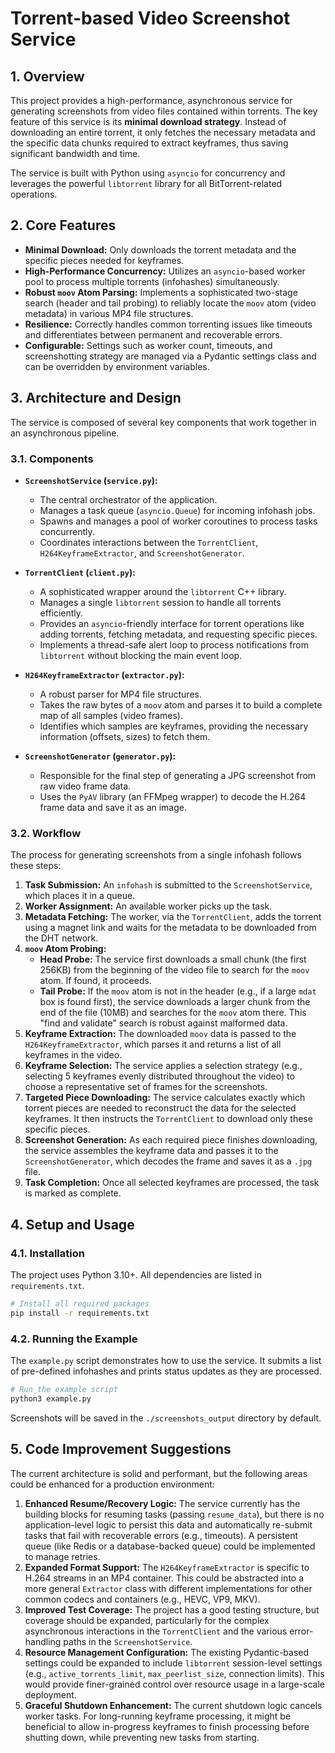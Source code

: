 # Torrent-based Video Screenshot Service

## 1. Overview

This project provides a high-performance, asynchronous service for generating screenshots from video files contained within torrents. The key feature of this service is its **minimal download strategy**. Instead of downloading an entire torrent, it only fetches the necessary metadata and the specific data chunks required to extract keyframes, thus saving significant bandwidth and time.

The service is built with Python using `asyncio` for concurrency and leverages the powerful `libtorrent` library for all BitTorrent-related operations.

## 2. Core Features

- **Minimal Download:** Only downloads the torrent metadata and the specific pieces needed for keyframes.
- **High-Performance Concurrency:** Utilizes an `asyncio`-based worker pool to process multiple torrents (infohashes) simultaneously.
- **Robust `moov` Atom Parsing:** Implements a sophisticated two-stage search (header and tail probing) to reliably locate the `moov` atom (video metadata) in various MP4 file structures.
- **Resilience:** Correctly handles common torrenting issues like timeouts and differentiates between permanent and recoverable errors.
- **Configurable:** Settings such as worker count, timeouts, and screenshotting strategy are managed via a Pydantic settings class and can be overridden by environment variables.

## 3. Architecture and Design

The service is composed of several key components that work together in an asynchronous pipeline.

### 3.1. Components

- **`ScreenshotService` (`service.py`):**
  - The central orchestrator of the application.
  - Manages a task queue (`asyncio.Queue`) for incoming infohash jobs.
  - Spawns and manages a pool of worker coroutines to process tasks concurrently.
  - Coordinates interactions between the `TorrentClient`, `H264KeyframeExtractor`, and `ScreenshotGenerator`.

- **`TorrentClient` (`client.py`):**
  - A sophisticated wrapper around the `libtorrent` C++ library.
  - Manages a single `libtorrent` session to handle all torrents efficiently.
  - Provides an `asyncio`-friendly interface for torrent operations like adding torrents, fetching metadata, and requesting specific pieces.
  - Implements a thread-safe alert loop to process notifications from `libtorrent` without blocking the main event loop.

- **`H264KeyframeExtractor` (`extractor.py`):**
  - A robust parser for MP4 file structures.
  - Takes the raw bytes of a `moov` atom and parses it to build a complete map of all samples (video frames).
  - Identifies which samples are keyframes, providing the necessary information (offsets, sizes) to fetch them.

- **`ScreenshotGenerator` (`generator.py`):**
  - Responsible for the final step of generating a JPG screenshot from raw video frame data.
  - Uses the `PyAV` library (an FFMpeg wrapper) to decode the H.264 frame data and save it as an image.

### 3.2. Workflow

The process for generating screenshots from a single infohash follows these steps:

1.  **Task Submission:** An `infohash` is submitted to the `ScreenshotService`, which places it in a queue.
2.  **Worker Assignment:** An available worker picks up the task.
3.  **Metadata Fetching:** The worker, via the `TorrentClient`, adds the torrent using a magnet link and waits for the metadata to be downloaded from the DHT network.
4.  **`moov` Atom Probing:**
    - **Head Probe:** The service first downloads a small chunk (the first 256KB) from the beginning of the video file to search for the `moov` atom. If found, it proceeds.
    - **Tail Probe:** If the `moov` atom is not in the header (e.g., if a large `mdat` box is found first), the service downloads a larger chunk from the end of the file (10MB) and searches for the `moov` atom there. This "find and validate" search is robust against malformed data.
5.  **Keyframe Extraction:** The downloaded `moov` data is passed to the `H264KeyframeExtractor`, which parses it and returns a list of all keyframes in the video.
6.  **Keyframe Selection:** The service applies a selection strategy (e.g., selecting 5 keyframes evenly distributed throughout the video) to choose a representative set of frames for the screenshots.
7.  **Targeted Piece Downloading:** The service calculates exactly which torrent pieces are needed to reconstruct the data for the selected keyframes. It then instructs the `TorrentClient` to download only these specific pieces.
8.  **Screenshot Generation:** As each required piece finishes downloading, the service assembles the keyframe data and passes it to the `ScreenshotGenerator`, which decodes the frame and saves it as a `.jpg` file.
9.  **Task Completion:** Once all selected keyframes are processed, the task is marked as complete.

## 4. Setup and Usage

### 4.1. Installation

The project uses Python 3.10+. All dependencies are listed in `requirements.txt`.

```bash
# Install all required packages
pip install -r requirements.txt
```

### 4.2. Running the Example

The `example.py` script demonstrates how to use the service. It submits a list of pre-defined infohashes and prints status updates as they are processed.

```bash
# Run the example script
python3 example.py
```
Screenshots will be saved in the `./screenshots_output` directory by default.

## 5. Code Improvement Suggestions

The current architecture is solid and performant, but the following areas could be enhanced for a production environment:

1.  **Enhanced Resume/Recovery Logic:** The service currently has the building blocks for resuming tasks (passing `resume_data`), but there is no application-level logic to persist this data and automatically re-submit tasks that fail with recoverable errors (e.g., timeouts). A persistent queue (like Redis or a database-backed queue) could be implemented to manage retries.
2.  **Expanded Format Support:** The `H264KeyframeExtractor` is specific to H.264 streams in an MP4 container. This could be abstracted into a more general `Extractor` class with different implementations for other common codecs and containers (e.g., HEVC, VP9, MKV).
3.  **Improved Test Coverage:** The project has a good testing structure, but coverage should be expanded, particularly for the complex asynchronous interactions in the `TorrentClient` and the various error-handling paths in the `ScreenshotService`.
4.  **Resource Management Configuration:** The existing Pydantic-based settings could be expanded to include `libtorrent` session-level settings (e.g., `active_torrents_limit`, `max_peerlist_size`, connection limits). This would provide finer-grained control over resource usage in a large-scale deployment.
5.  **Graceful Shutdown Enhancement:** The current shutdown logic cancels worker tasks. For long-running keyframe processing, it might be beneficial to allow in-progress keyframes to finish processing before shutting down, while preventing new tasks from starting.
